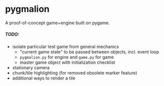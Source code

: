# pygmalion

A proof-of-concept game+engine built on pygame.

##### TODO:
 - isolate particular test game from general mechanics
   - "current game state" to be passed between objects, incl. event loop
   - `pygmalion.py` for engine and `game.py` for game
   - master game object with initialization checklist 
 - stationary camera
 - chunk/tile highlighting (for removed obsolete marker feature)
 - additional ways to render a tile
